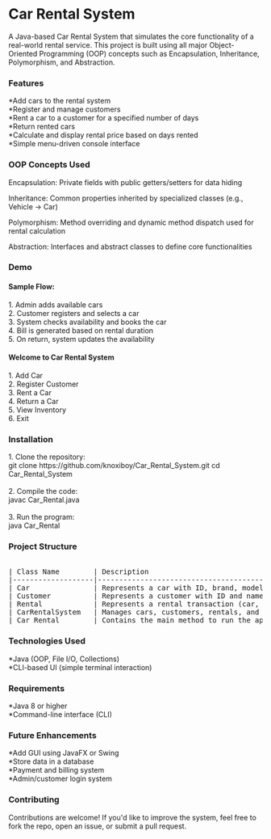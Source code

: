 <h1>Car Rental System</h1>

A Java-based Car Rental System that simulates the core functionality of a real-world rental service. 
This project is built using all major Object-Oriented Programming (OOP) concepts such as Encapsulation, Inheritance, Polymorphism, and Abstraction.

<h3>Features</h3>

*Add cars to the rental system <br>
*Register and manage customers <br>
*Rent a car to a customer for a specified number of days <br>
*Return rented cars <br>
*Calculate and display rental price based on days rented <br>
*Simple menu-driven console interface <br>


<h3>OOP Concepts Used</h3>

Encapsulation: Private fields with public getters/setters for data hiding

Inheritance: Common properties inherited by specialized classes (e.g., Vehicle -> Car)

Polymorphism: Method overriding and dynamic method dispatch used for rental calculation

Abstraction: Interfaces and abstract classes to define core functionalities


<h3>Demo</h3>

<h4>Sample Flow:</h4>
1. Admin adds available cars <br>
2. Customer registers and selects a car <br>
3. System checks availability and books the car <br>
4. Bill is generated based on rental duration <br>
5. On return, system updates the availability <br>


<h4>Welcome to Car Rental System</h4>
1. Add Car <br>
2. Register Customer <br>
3. Rent a Car <br>
4. Return a Car <br>
5. View Inventory <br>
6. Exit <br>


<h3>Installation</h3>
1. Clone the repository: <br>
git clone  https://github.com/knoxiboy/Car_Rental_System.git
cd Car_Rental_System 
<br>
<br>
2. Compile the code: <br>
javac Car_Rental.java
<br>
<br>
3. Run the program: <br>
java Car_Rental
<br>

<h3>Project Structure</h3>
<pre> 
| Class Name        | Description                                                                 |
|-------------------|-----------------------------------------------------------------------------|
| Car               | Represents a car with ID, brand, model, base price per day, and availability|
| Customer          | Represents a customer with ID and name                                      |
| Rental            | Represents a rental transaction (car, customer, days)                       |
| CarRentalSystem   | Manages cars, customers, rentals, and provides main system functionality    |
| Car_Rental        | Contains the main method to run the application                             |
</pre>


<h3>Technologies Used</h3>
*Java (OOP, File I/O, Collections) <br>
*CLI-based UI (simple terminal interaction)


<h3>Requirements</h3>
*Java 8 or higher <br>
*Command-line interface (CLI)


<h3>Future Enhancements</h3>
*Add GUI using JavaFX or Swing <br>
*Store data in a database <br>
*Payment and billing system <br>
*Admin/customer login system <br>


<h3>Contributing</h3>
Contributions are welcome! If you'd like to improve the system, feel free to fork the repo, open an issue, or submit a pull request.
